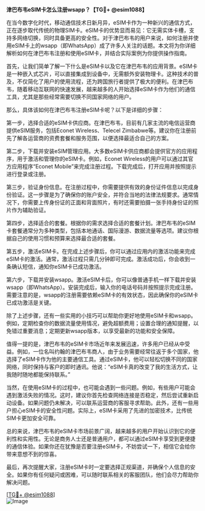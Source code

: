 **津巴布韦eSIM卡怎么注册wsapp？【TG💪+ @esim1088】**

在当今数字化时代，移动通信技术日新月异，eSIM卡作为一种新兴的通信方式，正在逐步取代传统的物理SIM卡。eSIM卡的优势显而易见：它无需实体卡槽，支持多网络切换，同时具备更高的安全性。对于津巴布韦的用户来说，如何注册并使用eSIM卡上的wsapp（即WhatsApp）成了许多人关注的话题。本文将为你详细解析如何在津巴布韦注册和使用eSIM卡，并结合实际案例为你提供操作指南。

首先，让我们简单了解一下什么是eSIM卡以及它在津巴布韦的应用背景。eSIM卡是一种嵌入式芯片，可以直接集成到设备中，无需额外安装物理卡。这种技术的普及，不仅简化了用户的使用流程，还为跨国旅行者提供了极大的便利。在津巴布韦，随着移动互联网的快速发展，越来越多的人开始选择eSIM卡作为他们的通信工具，尤其是那些经常需要切换不同国家网络的用户。

那么，具体该如何在津巴布韦注册eSIM卡呢？以下是详细的步骤：

第一步，选择合适的eSIM卡供应商。在津巴布韦，目前有几家主流的电信运营商提供eSIM服务，包括Econet Wireless、Telecel Zimbabwe等。建议你在注册前先了解各运营商的资费套餐和服务范围，以便选择最适合自己的方案。

第二步，下载并安装eSIM管理应用。大多数eSIM卡供应商都会提供官方的应用程序，用于激活和管理你的eSIM卡。例如，Econet Wireless的用户可以通过其官方应用程序“Econet Mobile”来完成注册过程。下载完成后，打开应用并按照提示进行登录或注册。

第三步，验证身份信息。在注册过程中，你需要提供有效的身份证件信息以完成身份验证。这一步骤是为了确保你的账户安全，并符合当地的法律法规要求。通常情况下，你需要上传身份证的正面和背面照片，有时还需要拍摄一张手持身份证的照片作为辅助验证。

第四步，选择适合的套餐。根据你的需求选择合适的套餐计划。津巴布韦的eSIM卡套餐通常分为多种类型，包括本地通话、国际漫游、数据流量等选项。建议你根据自己的使用习惯和预算来选择最合适的套餐。

第五步，激活eSIM卡。在完成上述步骤后，你可以通过应用内的激活功能来完成eSIM卡的激活。通常，激活过程只需几分钟即可完成。激活成功后，你会收到一条确认短信，通知你eSIM卡已成功激活。

第六步，下载并安装wsapp。激活eSIM卡后，你可以像普通手机一样下载并安装wsapp（即WhatsApp）。安装完成后，输入你的电话号码并按照提示完成注册。需要注意的是，wsapp的注册需要依赖eSIM卡的有效状态，因此确保你的eSIM卡已成功激活是关键。

除了上述步骤，还有一些实用的小技巧可以帮助你更好地使用eSIM卡和wsapp。例如，定期检查你的数据流量使用情况，避免超额费用；设置合理的通知提醒，以免错过重要消息；定期更新wsapp版本，以享受最新的功能和安全保障。

值得一提的是，津巴布韦的eSIM卡市场近年来发展迅速，许多用户已经从中受益。例如，一位名叫约翰的津巴布韦商人，由于业务需要经常往返于多个国家，他选择了eSIM卡作为他的主要通信工具。通过eSIM卡，他可以轻松切换不同的国家网络，同时保持与客户的即时通讯。他说：“eSIM卡真的改变了我的生活方式，让我随时随地都能保持联系。”

当然，在使用eSIM卡的过程中，也可能会遇到一些问题。例如，有些用户可能会遇到激活失败的情况。这时，建议你首先检查网络连接是否稳定，然后尝试重新启动设备。如果问题仍未解决，可以联系运营商的客服寻求帮助。此外，还有一些用户担心eSIM卡的安全性问题。实际上，eSIM卡采用了先进的加密技术，比传统SIM卡更加安全可靠。

总的来说，津巴布韦的eSIM卡市场前景广阔，越来越多的用户开始认识到它的便利性和实用性。无论是商务人士还是普通用户，都可以通过eSIM卡享受到更便捷的通信体验。如果你还在犹豫是否要注册eSIM卡，不妨尝试一下，相信它会给你带来意想不到的惊喜。

最后，再次提醒大家，注册eSIM卡时一定要选择正规渠道，并确保个人信息的安全。如果你有任何疑问或困难，可以随时联系相关的客服团队，他们会尽力帮助你解决问题。

[[TG💪+ @esim1088](https://t.me/s/esim1088)]  
![Image](https://i.postimg.cc/4NQfJmqS/Snipaste-2025-05-13-00-14-12.png)